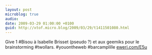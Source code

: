 ```yaml
---
layout: post
microblog: true
audio: 
date: 2009-03-29 01:00:00 +0100
guid: http://xtof.micro.blog/2009/03/29/t1411501080.html
---
```

Give 1 #Bisou à Isabelle Brisset (pseudo ?) et aux geemiks pour le brainstorming #twollars. #youontheweb #barcamplille  [eweri.com/E5u](http://eweri.com/E5u)
